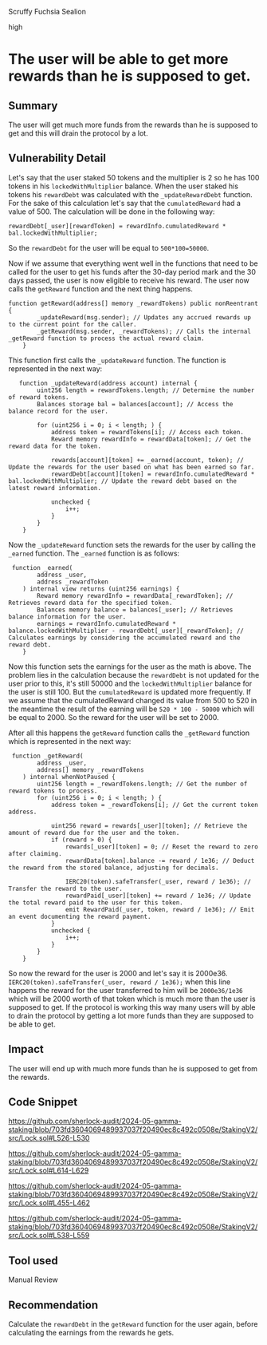 Scruffy Fuchsia Sealion

high

# The user will be able to get more rewards than he is supposed to get.

## Summary
The user will get much more funds from the rewards than he is supposed to get and this will drain the protocol by a lot.

## Vulnerability Detail
Let's say that the user staked 50 tokens and the multiplier is 2 so he has 100 tokens in his `lockedWithMultiplier` balance. When the user staked his tokens his `rewardDebt` was calculated with the `_updateRewardDebt` function. For the sake of this calculation let's say that the `cumulatedReward` had a value of 500. The calculation will be done in the following way:
```solidity
rewardDebt[_user][rewardToken] = rewardInfo.cumulatedReward * bal.lockedWithMultiplier;
```
So the `rewardDebt` for the user will be equal to `500*100=50000`.

Now if we assume that everything went well in the functions that need to be called for the user to get his funds after the 30-day period mark and the 30 days passed, the user is now eligible to receive his reward. The user now calls the `getReward` function and the next thing happens.
```solidity
function getReward(address[] memory _rewardTokens) public nonReentrant {
        _updateReward(msg.sender); // Updates any accrued rewards up to the current point for the caller.
        _getReward(msg.sender, _rewardTokens); // Calls the internal _getReward function to process the actual reward claim.
    }
```

This function first calls the `_updateReward` function. The function is represented in the next way:
```solidity
   function _updateReward(address account) internal {
        uint256 length = rewardTokens.length; // Determine the number of reward tokens.
        Balances storage bal = balances[account]; // Access the balance record for the user.

        for (uint256 i = 0; i < length; ) {
            address token = rewardTokens[i]; // Access each token.
            Reward memory rewardInfo = rewardData[token]; // Get the reward data for the token.

            rewards[account][token] += _earned(account, token); // Update the rewards for the user based on what has been earned so far.
            rewardDebt[account][token] = rewardInfo.cumulatedReward * bal.lockedWithMultiplier; // Update the reward debt based on the latest reward information.

            unchecked {
                i++;
            }
        }
    }
```

Now the `_updateReward` function sets the rewards for the user by calling the `_earned` function. The `_earned` function is as follows:
```solidity
 function _earned(
        address _user,
        address _rewardToken
    ) internal view returns (uint256 earnings) {
        Reward memory rewardInfo = rewardData[_rewardToken]; // Retrieves reward data for the specified token.
        Balances memory balance = balances[_user]; // Retrieves balance information for the user.
        earnings = rewardInfo.cumulatedReward * balance.lockedWithMultiplier - rewardDebt[_user][_rewardToken]; // Calculates earnings by considering the accumulated reward and the reward debt.
    }
```
Now this function sets the earnings for the user as the math is above. The problem lies in the calculation because the `rewardDebt` is not updated for the user prior to this, it's still 50000 and the `lockedWithMultiplier` balance for the user is still 100. But the `cumulatedReward` is updated more frequently. If we assume that the cumulatedReward changed its value from 500 to 520 in the meantime the result of the earning will be `520 * 100 - 50000` which will be equal to 2000. So the reward for the user will be set to 2000. 

After all this happens the `getReward` function calls the `_getReward` function which is represented in the next way:
```solidity
 function _getReward(
        address _user,
        address[] memory _rewardTokens
    ) internal whenNotPaused {
        uint256 length = _rewardTokens.length; // Get the number of reward tokens to process.
        for (uint256 i = 0; i < length; ) {
            address token = _rewardTokens[i]; // Get the current token address.

            uint256 reward = rewards[_user][token]; // Retrieve the amount of reward due for the user and the token.
            if (reward > 0) {
                rewards[_user][token] = 0; // Reset the reward to zero after claiming.
                rewardData[token].balance -= reward / 1e36; // Deduct the reward from the stored balance, adjusting for decimals.

                IERC20(token).safeTransfer(_user, reward / 1e36); // Transfer the reward to the user.
                rewardPaid[_user][token] += reward / 1e36; // Update the total reward paid to the user for this token. 
                emit RewardPaid(_user, token, reward / 1e36); // Emit an event documenting the reward payment.
            }
            unchecked {
                i++;
            }
        }
    }

```
So now the reward for the user is 2000 and let's say it is 2000e36. ` IERC20(token).safeTransfer(_user, reward / 1e36);` when this line happens the reward for the user transferred to him will be `2000e36/1e36` which will be 2000 worth of that token which is much more than the user is supposed to get. If the protocol is working this way many users will by able to drain the protocol by getting a lot more funds than they are supposed to be able to get.

## Impact
The user will end up with much more funds than he is supposed to get from the rewards.

## Code Snippet
https://github.com/sherlock-audit/2024-05-gamma-staking/blob/703fd3604069489937037f20490ec8c492c0508e/StakingV2/src/Lock.sol#L526-L530

https://github.com/sherlock-audit/2024-05-gamma-staking/blob/703fd3604069489937037f20490ec8c492c0508e/StakingV2/src/Lock.sol#L614-L629

https://github.com/sherlock-audit/2024-05-gamma-staking/blob/703fd3604069489937037f20490ec8c492c0508e/StakingV2/src/Lock.sol#L455-L462

https://github.com/sherlock-audit/2024-05-gamma-staking/blob/703fd3604069489937037f20490ec8c492c0508e/StakingV2/src/Lock.sol#L538-L559

## Tool used
Manual Review

## Recommendation
Calculate the `rewardDebt` in the `getReward` function for the user again, before calculating the earnings from the rewards he gets.